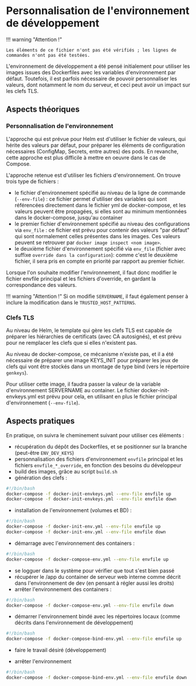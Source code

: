 # Personnalisation de l'environnement de développement

!!! warning "Attention !"

    Les éléments de ce fichier n'ont pas été vérifiés ; les lignes de commandes n'ont pas été testées.

L'environnement de développement a été pensé initialement pour utiliser les images issues des Dockerfiles avec les variables d'environnement par défaut. Toutefois, il est parfois nécessaire de pouvoir personnaliser les valeurs, dont notamment le nom du serveur, et ceci peut avoir un impact sur les clefs TLS.

## Aspects théoriques

### Personnalisation de l'environnement

L'approche qui est prévue pour Helm est d'utiliser le fichier de valeurs, qui hérite des valeurs par défaut, pour préparer les éléments de configuration nécessaires (ConfigMap, Secrets, entre autres) des pods. En revanche, cette approche est plus difficile à mettre en oeuvre dans le cas de Compose.

L'approche retenue est d'utiliser les fichiers d'environnement. On trouve trois type de fichiers :

* le fichier d'environnement spécifié au niveau de la ligne de commande (`--env-file`) : ce fichier permet d'utiliser des variables qui sont référencées directement dans le fichier yml de docker-compose, et les valeurs peuvent être propagées, si elles sont au minimum mentionnées dans le docker-compose, jusqu'au container
* le premier fichier d'environnement spécifié au niveau des configurations via `env_file` : ce fichier est prévu pour contenir des valeurs "par défaut" qui sont normalement celles présentes dans les images. Ces valeurs peuvent se retrouver par `docker image inspect <nom image>`.
* le deuxième fichier d'environnement spécifié via `env_file` (fichier avec suffixe `override dans la configuration`): comme c'est le deuxième fichier, il sera pris en compte en priorité par rapport au premier fichier.

Lorsque l'on souhaite modifier l'environnement, il faut donc modifier le fichier envfile principal et les fichiers d'override, en gardant la correspondance des valeurs.

!!! warning "Attention !"
    Si on modifie `SERVERNAME`, il faut également penser à inclure la modification dans le `TRUSTED_HOST_PATTERNS`.

### Clefs TLS
Au niveau de Helm, le template qui gère les clefs TLS est capable de préparer les hiérarchies de certificats (avec CA autosignés), et est prévu pour ne remplacer les clefs que si elles n'existent pas.

Au niveau de docker-compose, ce mécanisme n'existe pas, et il a été nécessaire de préparer une image KEYS_INIT pour préparer les jeux de clefs qui vont être stockés dans un montage de type bind (vers le répertoire `genkeys`).

Pour utiliser cette image, il faudra passer la valeur de la variable d'environnement SERVERNAME au container. Le fichier docker-init-envkeys.yml est prévu pour cela, en utilisant en plus le fichier principal d'environnement (`--env-file`).

## Aspects pratiques

En pratique, on suivra le cheminement suivant pour utiliser ces éléments :

* récupération du dépôt des Dockerfiles, et se positionner sur la branche (peut-être `ENV_DEV_KEYS`)
* personnalisation des fichiers d'environnement `envfile` principal et les fichiers `envfile_*_override`, en fonction des besoins du développeur 
* build des images, grâce au script `build.sh`
* génération des clefs :
 
```bash
#!/bin/bash
docker-compose -f docker-init-envkeys.yml --env-file envfile up
docker-compose -f docker-init-envkeys.yml --env-file envfile down
```

* installation de l'environnement (volumes et BD) : 

```bash
#!/bin/bash
docker-compose -f docker-init-env.yml --env-file envfile up
docker-compose -f docker-init-env.yml --env-file envfile down
```

* démarrage avec l'environnement des containers :

```bash
#!/bin/bash
docker-compose -f docker-compose-env.yml --env-file envfile up
```

* se logguer dans le système pour vérifier que tout s'est bien passé
* récupérer le /app du container de serveur web interne comme décrit dans l'environnement de dev (en pensant à régler aussi les droits)
* arrêter l'environnement des containers :

```bash
#!/bin/bash
docker-compose -f docker-compose-env.yml --env-file envfile down
```

* démarrer l'environnement bindé avec les répertoires locaux (comme décrits dans l'environnement de développement)

```bash
#!/bin/bash
docker-compose -f docker-compose-bind-env.yml --env-file envfile up
```

* faire le travail désiré (développement)

* arrêter l'environnement

```bash
#!/bin/bash
docker-compose -f docker-compose-bind-env.yml --env-file envfile down
```